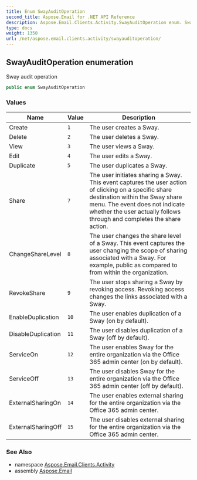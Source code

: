 ```yaml
---
title: Enum SwayAuditOperation
second_title: Aspose.Email for .NET API Reference
description: Aspose.Email.Clients.Activity.SwayAuditOperation enum. Sway audit operation
type: docs
weight: 1350
url: /net/aspose.email.clients.activity/swayauditoperation/
---
```

## SwayAuditOperation enumeration

Sway audit operation

```csharp
public enum SwayAuditOperation
```

### Values

| Name | Value | Description |
| --- | --- | --- |
| Create | `1` | The user creates a Sway. |
| Delete | `2` | The user deletes a Sway. |
| View | `3` | The user views a Sway. |
| Edit | `4` | The user edits a Sway. |
| Duplicate | `5` | The user duplicates a Sway. |
| Share | `7` | The user initiates sharing a Sway. This event captures the user action of clicking on a specific share destination within the Sway share menu. The event does not indicate whether the user actually follows through and completes the share action. |
| ChangeShareLevel | `8` | The user changes the share level of a Sway. This event captures the user changing the scope of sharing associated with a Sway. For example, public as compared to from within the organization. |
| RevokeShare | `9` | The user stops sharing a Sway by revoking access. Revoking access changes the links associated with a Sway. |
| EnableDuplication | `10` | The user enables duplication of a Sway (on by default). |
| DisableDuplication | `11` | The user disables duplication of a Sway (off by default). |
| ServiceOn | `12` | The user enables Sway for the entire organization via the Office 365 admin center (on by default). |
| ServiceOff | `13` | The user disables Sway for the entire organization via the Office 365 admin center (off by default). |
| ExternalSharingOn | `14` | The user enables external sharing for the entire organization via the Office 365 admin center. |
| ExternalSharingOff | `15` | The user disables external sharing for the entire organization via the Office 365 admin center. |

### See Also

* namespace [Aspose.Email.Clients.Activity](../../aspose.email.clients.activity/)
* assembly [Aspose.Email](../../)



